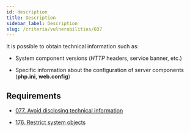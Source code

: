 ```yaml
---
id: description
title: Description
sidebar_label: Description
slug: /criteria/vulnerabilities/037
---
```


It is possible to obtain technical information such as:

- System component versions (*HTTP* headers, service banner, etc.)

- Specific information about the configuration of server components
(**php.ini**, **web.config**)

## Requirements

- [077. Avoid disclosing technical information](/criteria/requirements/077)

- [176. Restrict system objects](/criteria/requirements/176)
